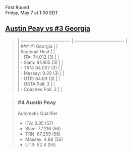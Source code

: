 First Round  
Friday, May 7 at 1:00 EDT
## [Austin Peay vs #3 Georgia](https://www.ncaa.com/game/5833663) 

> | :------------------------ | :------------------------ |  
> | ### #1 Georgia            | |  
> | Regional Host             | |  
> | - ITA: 74.012 (3)         | |  
> | - Slam: 97.805 (3)        | |  
> | - TRN: 94.007 (3)         | |  
> | - Massey: 9.29 (3)        | |  
> | - UTR: 64.69 (3)          | |  
> | - USTA Poll: 3            | |  
> | - Coached Poll: 3         | |  

> ### #4 Austin Peay  
> Automatic Qualifier  
> - ITA: 3.35 (57)  
> - Slam: 77.216 (56)  
> - TRN: 67.259 (56)  
> - Massey: 4.88 (56)  
> - UTR: 52.4 (55)  